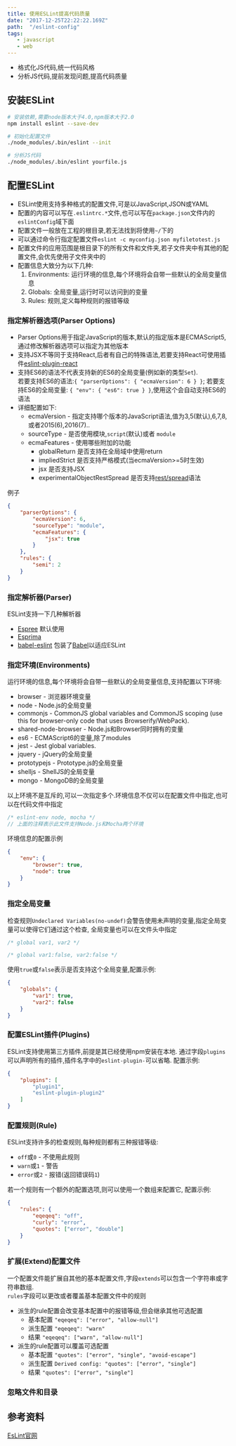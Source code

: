```yaml
---
title: 使用ESLint提高代码质量
date: "2017-12-25T22:22:22.169Z"
path:  "/eslint-config"
tags:
   - javascript
   - web
---
```


- 格式化JS代码,统一代码风格
- 分析JS代码,提前发现问题,提高代码质量

## 安装ESLint
```bash
# 安装依赖,需要node版本大于4.0,npm版本大于2.0
npm install eslint --save-dev

# 初始化配置文件 
./node_modules/.bin/eslint --init

# 分析JS代码
./node_modules/.bin/eslint yourfile.js
```

## 配置ESLint

- ESLint使用支持多种格式的配置文件,可是以JavaScript,JSON或YAML
- 配置的内容可以写在`.eslintrc.*`文件,也可以写在`package.json`文件内的`eslintConfig`域下面
- 配置文件一般放在工程的根目录,若无法找到将使用`~/`下的
- 可以通过命令行指定配置文件`eslint -c myconfig.json myfiletotest.js`
- 配置文件的应用范围是根目录下的所有文件和文件夹,若子文件夹中有其他的配置文件,会优先使用子文件夹中的
- 配置信息大致分为以下几种:
  1. Environments: 运行环境的信息,每个环境将会自带一些默认的全局变量信息
  2. Globals: 全局变量,运行时可以访问到的变量
  3. Rules: 规则,定义每种规则的报错等级

### 指定解析器选项(Parser Options)

- Parser Options用于指定JavaScript的版本,默认的指定版本是ECMAScript5,通过修改解析器选项可以指定为其他版本
- 支持JSX不等同于支持React,后者有自己的特殊语法,若要支持React可使用插件[eslint-plugin-react](https://github.com/yannickcr/eslint-plugin-react)
- 支持ES6的语法不代表支持新的ES6的全局变量(例如新的类型`Set`).  
  若要支持ES6的语法:`{ "parserOptions": { "ecmaVersion": 6 } }`;
  若要支持ES6的全局变量: `{ "env": { "es6": true } }`,使用这个会自动支持ES6的语法
- 详细配置如下:
  - ecmaVersion - 指定支持哪个版本的JavaScript语法,值为3,5(默认),6,7,8,或者2015(6),2016(7)..
  - sourceType - 是否使用模块,`script`(默认)或者 `module` 
  - ecmaFeatures - 使用哪些附加的功能
    - globalReturn 是否支持在全局域中使用return
    - impliedStrict 是否支持严格模式(当ecmaVersion>=5时生效)
    - jsx 是否支持JSX
    - experimentalObjectRestSpread 是否支持[rest/spread](https://github.com/yannickcr/eslint-plugin-react)语法

例子
```json
{
    "parserOptions": {
        "ecmaVersion": 6,
        "sourceType": "module",
        "ecmaFeatures": {
            "jsx": true
        }
    },
    "rules": {
        "semi": 2
    }
}
```

### 指定解析器(Parser)
ESLint支持一下几种解析器
- [Espree](https://github.com/eslint/espree) 默认使用
- [Esprima](https://www.npmjs.com/package/esprima)
- [babel-eslint](https://www.npmjs.com/package/babel-eslint) 包装了[Babel](http://babeljs.io/)以适应ESLint

### 指定环境(Environments)
运行环境的信息,每个环境将会自带一些默认的全局变量信息,支持配置以下环境:
- browser - 浏览器环境变量
- node - Node.js的全局变量
- commonjs - CommonJS global variables and CommonJS scoping (use this for browser-only code that uses Browserify/WebPack).
- shared-node-browser - Node.js和Browser同时拥有的变量
- es6 - ECMAScript6的变量,除了modules
- jest - Jest global variables.
- jquery - jQuery的全局变量
- prototypejs - Prototype.js的全局变量
- shelljs - ShellJS的全局变量
- mongo - MongoDB的全局变量

以上环境不是互斥的,可以一次指定多个.环境信息不仅可以在配置文件中指定,也可以在代码文件中指定
```javascript
/* eslint-env node, mocha */
// 上面的注释表示此文件支持Node.js和Mocha两个环境
```
环境信息的配置示例
```json
{
    "env": {
        "browser": true,
        "node": true
    }
}
```

### 指定全局变量
检查规则`Undeclared Variables(no-undef)`会警告使用未声明的变量,指定全局变量可以使得它们通过这个检查,
全局变量也可以在文件头中指定
```javascript
/* global var1, var2 */
```
```javascript
/* global var1:false, var2:false */
```
使用`true`或`false`表示是否支持这个全局变量,配置示例:
```json
{
    "globals": {
        "var1": true,
        "var2": false
    }
}
```

### 配置ESLint插件(Plugins)
ESLint支持使用第三方插件,前提是其已经使用npm安装在本地.
通过字段`plugins`可以声明所有的插件,插件名字中的`eslint-plugin-`可以省略.
配置示例:
```json
{
    "plugins": [
        "plugin1",
        "eslint-plugin-plugin2"
    ]
}
```

### 配置规则(Rule)
ESLint支持许多的检查规则,每种规则都有三种报错等级:
- `off`或`0` - 不使用此规则
- `warn`或`1` - 警告
- `error`或`2` - 报错(返回错误码`1`)

若一个规则有一个额外的配置选项,则可以使用一个数组来配置它,
配置示例:
```json
{
    "rules": {
        "eqeqeq": "off",
        "curly": "error",
        "quotes": ["error", "double"]
    }
}
```

### 扩展(Extend)配置文件
一个配置文件能扩展自其他的基本配置文件,字段`extends`可以包含一个字符串或字符串数组.  
`rules`字段可以更改或者覆盖基本配置文件中的规则
- 派生的rule配置会改变基本配置中的报错等级,但会继承其他可选配置
  - 基本配置 `"eqeqeq": ["error", "allow-null"]`
  - 派生配置 `"eqeqeq": "warn"`
  - 结果 `"eqeqeq": ["warn", "allow-null"]`
- 派生的rule配置可以覆盖可选配置
  - 基本配置 `"quotes": ["error", "single", "avoid-escape"]`
  - 派生配置 `Derived config: "quotes": ["error", "single"]`
  - 结果 `"quotes": ["error", "single"]`

### 忽略文件和目录


## 参考资料
[EsLint官网](https://eslint.org/)